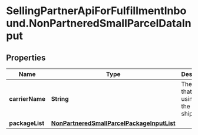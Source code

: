 # SellingPartnerApiForFulfillmentInbound.NonPartneredSmallParcelDataInput

## Properties
Name | Type | Description | Notes
------------ | ------------- | ------------- | -------------
**carrierName** | **String** | The carrier that you are using for the inbound shipment. | 
**packageList** | [**NonPartneredSmallParcelPackageInputList**](NonPartneredSmallParcelPackageInputList.md) |  | 
